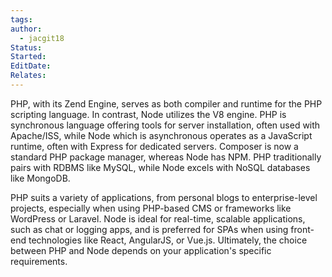 ```yaml
---
tags: 
author:
  - jacgit18
Status: 
Started: 
EditDate: 
Relates:
---
```

PHP, with its Zend Engine, serves as both compiler and runtime for the PHP scripting language. In contrast, Node utilizes the V8 engine. PHP is synchronous language offering tools for server installation, often used with Apache/ISS, while Node which is asynchronous operates as a JavaScript runtime, often with Express for dedicated servers. Composer is now a standard PHP package manager, whereas Node has NPM. PHP traditionally pairs with RDBMS like MySQL, while Node excels with NoSQL databases like MongoDB.

PHP suits a variety of applications, from personal blogs to enterprise-level projects, especially when using PHP-based CMS or frameworks like WordPress or Laravel. Node is ideal for real-time, scalable applications, such as chat or logging apps, and is preferred for SPAs when using front-end technologies like React, AngularJS, or Vue.js. Ultimately, the choice between PHP and Node depends on your application's specific requirements.

